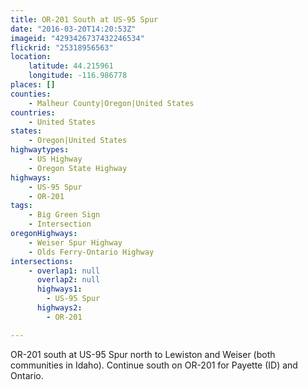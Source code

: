 ```yaml
---
title: OR-201 South at US-95 Spur
date: "2016-03-20T14:20:53Z"
imageid: "4293426737432246534"
flickrid: "25318956563"
location:
    latitude: 44.215961
    longitude: -116.986778
places: []
counties:
    - Malheur County|Oregon|United States
countries:
    - United States
states:
    - Oregon|United States
highwaytypes:
    - US Highway
    - Oregon State Highway
highways:
    - US-95 Spur
    - OR-201
tags:
    - Big Green Sign
    - Intersection
oregonHighways:
    - Weiser Spur Highway
    - Olds Ferry-Ontario Highway
intersections:
    - overlap1: null
      overlap2: null
      highways1:
        - US-95 Spur
      highways2:
        - OR-201

---
```

OR-201 south at US-95 Spur north to Lewiston and Weiser (both communities in Idaho).  Continue south on OR-201 for Payette (ID) and Ontario.